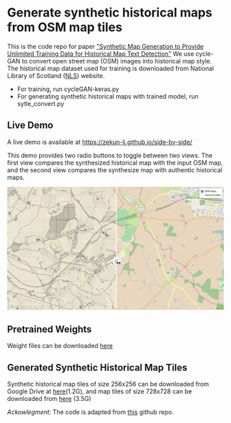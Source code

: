 # Generate synthetic historical maps from OSM map tiles

This is the code repo for paper ["Synthetic Map Generation to Provide Unlimited Training Data
for Historical Map Text Detection"](https://zekun-li.github.io/files/GEOAI_2021.pdf) We use cycle-GAN to convert open street map (OSM) images into historical map style. The historical map dataset used for training is downloaded from National Library of Scotland ([NLS](https://maps.nls.uk/)) website. 

- For training, run cycleGAN-keras.py
- For generating synthetic historical maps with trained model, run sytle_convert.py

## Live Demo
A live demo is available at https://zekun-li.github.io/side-by-side/

This demo provides two radio buttons to toggle between two views. The first view compares the synthesized historical map with the input OSM map, and the second view compares the synthesize map with authentic historical maps.

![screencast example](demo.gif)


## Pretrained Weights
Weight files can be downloaded [here](https://drive.google.com/drive/folders/1f7P6cUASkBoBte0UJnUPwVoU2QR2Pinu?usp=sharing)

## Generated Synthetic Historical Map Tiles
Synthetic historical map tiles of size 256x256 can be downloaded from Google Drive at [here](https://drive.google.com/file/d/1gFkFsvewoRFRIpGzEYfAXk3Q-ip6bevf/view?usp=sharing)(1.2G), and map tiles of size 728x728 can be downloaded from [here](https://drive.google.com/file/d/1XDm9qZEI-a8OWOPKkpjZx13JdJQJlv5-/view?usp=sharing) (3.5G)

*Ackowlegment*:
The code is adapted from [this](https://github.com/tjwei/GANotebooks/blob/master/CycleGAN-keras.ipynb) github repo.
